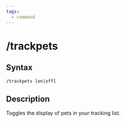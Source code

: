 ```yaml
---
tags:
  - command
---
```


# /trackpets

## Syntax

<!--cmd-syntax-start-->
```eqcommand
/trackpets [on|off]
```
<!--cmd-syntax-end-->

## Description

<!--cmd-desc-start-->
Toggles the display of pets in your tracking list.
<!--cmd-desc-end-->